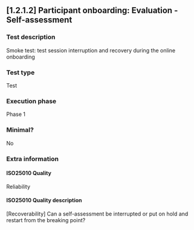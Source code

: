 
## [1.2.1.2] Participant onboarding: Evaluation - Self-assessment
 
### Test description
Smoke test: test session interruption and recovery during the online onboarding
 
### Test type
Test
 
### Execution phase
Phase 1
 
### Minimal?
No
 
### Extra information
#### ISO25010 Quality
Reliability
#### ISO25010 Quality description
[Recoverability] Can a self-assessment be interrupted or put on hold and restart from the breaking point?
    